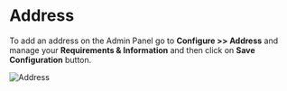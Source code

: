 # Address

To add an address on the Admin Panel go to **Configure >> Address** and manage your **Requirements & Information** and then click on **Save Configuration** button.

<img src="/images/configure/address.png" alt="Address" />
